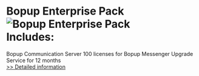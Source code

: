 # Bopup Enterprise Pack<br />![Bopup Enterprise Pack](https://mycommerce.akamaized.net/api/pimages/P174739/BIG/174739.GIF)<br />Includes:
Bopup Communication Server
100 licenses for Bopup Messenger
Upgrade Service for 12 months<br />[>> Detailed information](https://secure.shareit.com/shareit/product.html?productid=174739&affiliateid=200057808)